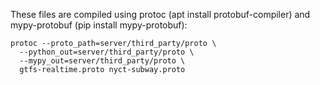 These files are compiled using protoc (apt install protobuf-compiler) and
mypy-protobuf (pip install mypy-protobuf):

```
protoc --proto_path=server/third_party/proto \
  --python_out=server/third_party/proto \
  --mypy_out=server/third_party/proto \
  gtfs-realtime.proto nyct-subway.proto
```
